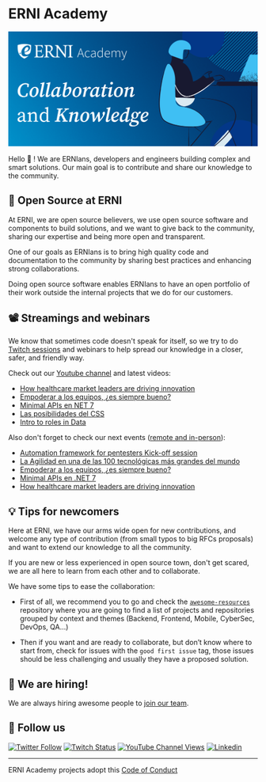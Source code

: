 # ERNI Academy

[![ERNI Academy Social Banner](/assets/erni-social-banner-github.png)](https://betterask.erni)

Hello 👋 ! We are ERNIans, developers and engineers building complex and smart solutions. Our main goal is to contribute and share our knowledge to the community.

## 🌈 Open Source at ERNI

At ERNI, we are open source believers, we use open source software and components to build solutions, and we want to give back to the community, sharing our expertise and being more open and transparent.

One of our goals as ERNIans is to bring high quality code and documentation to the community by sharing best practices and enhancing strong collaborations.

Doing open source software enables ERNIans to have an open portfolio of their work outside the internal projects that we do for our customers.

## 📽 Streamings and webinars

We know that sometimes code doesn't speak for itself, so we try to do [Twitch sessions](https://www.twitch.tv/erni_academy) and webinars to help spread our knowledge in a closer, safer, and friendly way.

Check out our [Youtube channel](https://www.youtube.com/channel/UCkdDcxjml85-Ydn7Dc577WQ/featured) and latest videos:

<!-- YOUTUBE-VIDEOS-LIST:START -->
- [How healthcare market leaders are driving innovation](https://www.youtube.com/watch?v=iElmPKVHUuA)
- [Empoderar a los equipos, ¿es siempre bueno?](https://www.youtube.com/watch?v=OuKpsr4qa8U)
- [Minimal APIs en  NET 7](https://www.youtube.com/watch?v=xerNeejlpFE)
- [Las posibilidades del CSS](https://www.youtube.com/watch?v=ACEQcUH0zwQ)
- [Intro to roles in Data](https://www.youtube.com/watch?v=yopChCrZTAw)
<!-- YOUTUBE-VIDEOS-LIST:END -->

Also don't forget to check our next events ([remote and in-person](https://www.eventbrite.es/o/erni-30130841744)):

<!-- EVENTBRITE-EVENTS-LIST:START -->
- [Automation framework for pentesters Kick-off session](https://www.eventbrite.es/e/automation-framework-for-pentesters-kick-off-session-registration-478162566107)
- [La Agilidad en una de las 100 tecnológicas más grandes del mundo](https://www.eventbrite.es/e/registro-la-agilidad-en-una-de-las-100-tecnologicas-mas-grandes-del-mundo-484281016557)
- [Empoderar a los equipos, ¿es siempre bueno?](https://www.eventbrite.es/e/registro-empoderar-a-los-equipos-es-siempre-bueno-453858431787)
- [Minimal APIs en .NET 7](https://www.eventbrite.es/e/registro-minimal-apis-en-net-7-440918528187)
- [How healthcare market leaders are driving innovation](https://www.eventbrite.es/e/how-healthcare-market-leaders-are-driving-innovation-registration-444536399337)
<!-- EVENTBRITE-EVENTS-LIST:END -->

## 💡 Tips for newcomers

Here at ERNI, we have our arms wide open for new contributions, and welcome any type of contribution (from small typos to big RFCs proposals) and want to extend our knowledge to all the community.

If you are new or less experienced in open source town, don't get scared, we are all here to learn from each other and to collaborate.

We have some tips to ease the collaboration:

- First of all, we recommend you to go and check the [`awesome-resources`](https://github.com/ERNI-Academy/awesome-resources) repository where you are going to find a list of projects and repositories grouped by context and themes (Backend, Frontend, Mobile, CyberSec, DevOps, QA…)

- Then if you want and are ready to collaborate, but don’t know where to start from, check for issues with the `good first issue` tag, those issues should be less challenging and usually they have a proposed solution.

## 🚀 We are hiring!

We are always hiring awesome people to [join our team](https://www.betterask.erni/all-jobs/).

## 🍿 Follow us

[![Twitter Follow](https://img.shields.io/twitter/follow/ERNI?style=social)](https://www.twitter.com/ERNI)
[![Twitch Status](https://img.shields.io/twitch/status/erni_academy?label=ERNI%20Academy&style=social)](https://www.twitch.tv/erni_academy)
[![YouTube Channel Views](https://img.shields.io/youtube/channel/views/UCkdDcxjml85-Ydn7Dc577WQ?label=ERNI%20Academy&style=social)](https://www.youtube.com/channel/UCkdDcxjml85-Ydn7Dc577WQ)
[![Linkedin](https://img.shields.io/badge/linkedin-31k-green?style=social&logo=Linkedin)](https://www.linkedin.com/company/erni)

---

ERNI Academy projects adopt this [Code of Conduct](https://github.com/ERNI-Academy/awesome-resources/blob/main/CODE_OF_CONDUCT.md)
